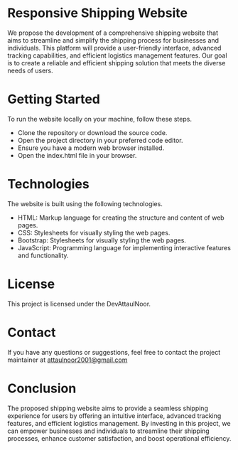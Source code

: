 # Responsive Shipping Website
We propose the development of a comprehensive shipping website that aims to streamline and simplify the shipping process for businesses and individuals. This platform will provide a user-friendly interface, advanced tracking capabilities, and efficient logistics management features. Our goal is to create a reliable and efficient shipping solution that meets the diverse needs of users.

# Getting Started
To run the website locally on your machine, follow these steps.
- Clone the repository or download the source code.
- Open the project directory in your preferred code editor.
- Ensure you have a modern web browser installed.
- Open the index.html file in your browser.

# Technologies
The website is built using the following technologies.
- HTML: Markup language for creating the structure and content of web pages.
- CSS: Stylesheets for visually styling the web pages.
- Bootstrap: Stylesheets for visually styling the web pages.
- JavaScript: Programming language for implementing interactive features and functionality.

# License
This project is licensed under the DevAttaulNoor.

# Contact
If you have any questions or suggestions, feel free to contact the project maintainer at attaulnoor2001@gmail.com

# Conclusion
The proposed shipping website aims to provide a seamless shipping experience for users by offering an intuitive interface, advanced tracking features, and efficient logistics management. By investing in this project, we can empower businesses and individuals to streamline their shipping processes, enhance customer satisfaction, and boost operational efficiency.
